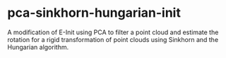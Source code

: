 # pca-sinkhorn-hungarian-init
A modification of E-Init using PCA to filter a point cloud and estimate the rotation for a rigid transformation of point clouds using Sinkhorn and the Hungarian algorithm.
